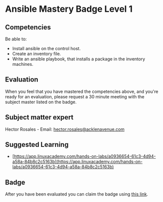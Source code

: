 # Ansible Mastery Badge Level 1

## Competencies
Be able to:
 - Install ansible on the control host.
 - Create an inventory file.
 - Write an ansible playbook, that installs a package in the inventory machines.
## Evaluation
When you feel that you have mastered the competencies above, and you're ready for an evaluation, please request a 30 minute meeting with the subject master listed on the badge.

## Subject matter expert
Hector Rosales - Email: hector.rosales@acklenavenue.com

## Suggested Learning
- [https://app.linuxacademy.com/hands-on-labs/a0936654-61c3-4d94-a58a-84b8c2c5163b](https://app.linuxacademy.com/hands-on-labs/a0936654-61c3-4d94-a58a-84b8c2c5163b)

## Badge
 After you have been evaluated you can claim the badge using [this link](https://badgr.com/issuers/5d99f5d946e0fb002174dd54/badges/5e5d91780f3de271440ccf71/overview).
